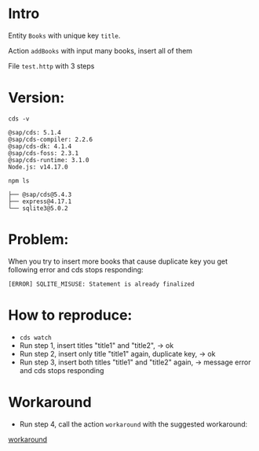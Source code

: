 # Intro

Entity `Books` with unique key `title`.

Action `addBooks` with input many books, insert all of them

File `test.http` with 3 steps

# Version:
`cds -v`

```
@sap/cds: 5.1.4
@sap/cds-compiler: 2.2.6
@sap/cds-dk: 4.1.4
@sap/cds-foss: 2.3.1
@sap/cds-runtime: 3.1.0
Node.js: v14.17.0
```

`npm ls`
```
├── @sap/cds@5.4.3
├── express@4.17.1
└── sqlite3@5.0.2
```

# Problem:
When you try to insert more books that cause duplicate key you get following error and cds stops responding:
```
[ERROR] SQLITE_MISUSE: Statement is already finalized
```

# How to reproduce:

- `cds watch`
- Run step 1, insert titles "title1" and "title2",  -> ok
- Run step 2, insert only title "title1" again, duplicate key, -> ok
- Run step 3, insert both titles "title1" and "title2" again,  -> message error and cds stops responding

# Workaround

- Run step 4, call the action `workaround` with the suggested workaround:

[workaround](https://answers.sap.com/questions/13474883/cap-error-sqlite-misuse-statement-is-already-final.html)
